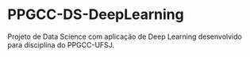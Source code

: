 # PPGCC-DS-DeepLearning
Projeto de Data Science com aplicação de Deep Learning desenvolvido para disciplina do PPGCC-UFSJ.
